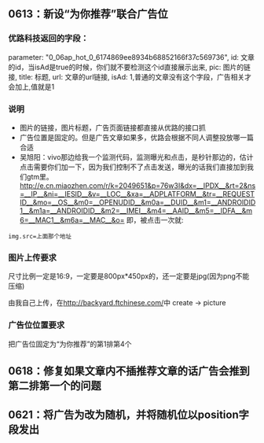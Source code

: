 ## 0613：新设“为你推荐”联合广告位
### 优路科技返回的字段：
parameter: "0_06ap_hot_0_6174869ee8934b68852166f37c569736",
id: 文章的id，当isAd是true的时候，你们就不要检测这个id直接展示出来,
pic: 图片的链接,
title: 标题,
url: 文章的url链接,
isAd: 1,普通的文章没有这个字段，广告相关才会加上,值就是1

### 说明
- 图片的链接，图片标题，广告页面链接都直接从优路的接口抓
- 广告位置是固定的。但是广告文章如果多，优路会根据不同人调整投放哪一篇合适
- 吴旭阳：vivo那边给我一个监测代码，监测曝光和点击，是秒针那边的，估计点击需要你们加一下，因为我们控制不了点击发送，曝光的话我们直接加到我们gtm里。<http://e.cn.miaozhen.com/r/k=2049651&p=76w3I&dx=__IPDX__&rt=2&ns=__IP__&ni=__IESID__&v=__LOC__&xa=__ADPLATFORM__&tr=__REQUESTID__&mo=__OS__&m0=__OPENUDID__&m0a=__DUID__&m1=__ANDROIDID1__&m1a=__ANDROIDID__&m2=__IMEI__&m4=__AAID__&m5=__IDFA__&m6=__MAC1__&m6a=__MAC__&o=> 即，被点击一次就:
```
img.src=上面那个地址
```

### 图片上传要求
尺寸比例一定是16:9，一定要是800px*450px的，还一定要是jpg(因为png不能压缩)

由我自己上传，在<http://backyard.ftchinese.com/>中 create -> picture

### 广告位位置要求
把广告位固定为“为你推荐”的第1排第4个

## 0618：修复如果文章内不插推荐文章的话广告会推到第二排第一个的问题

## 0621：将广告为改为随机，并将随机位以position字段发出